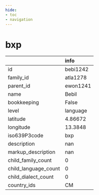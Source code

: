 ```yaml
---
hide:
- toc
- navigation
---
```

# bxp
|                      | info     |
|:---------------------|:---------|
| id                   | bebi1242 |
| family_id            | atla1278 |
| parent_id            | ewon1241 |
| name                 | Bebil    |
| bookkeeping          | False    |
| level                | language |
| latitude             | 4.86672  |
| longitude            | 13.3848  |
| iso639P3code         | bxp      |
| description          | nan      |
| markup_description   | nan      |
| child_family_count   | 0        |
| child_language_count | 0        |
| child_dialect_count  | 0        |
| country_ids          | CM       |